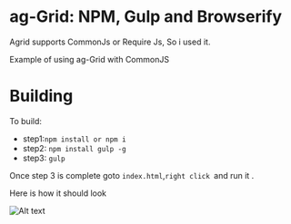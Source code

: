 
ag-Grid: NPM, Gulp and Browserify
==============
Agrid supports CommonJs or Require Js, So i used it.

Example of using ag-Grid with CommonJS

Building
==============

To build:
-  step1:`npm install or npm i`
- step2: `npm install gulp -g`
- step3: `gulp`

Once step 3 is complete goto `index.html`,`right click `and run it . 

Here is how it should look 

![Alt text](/agriddemo/screen1.png "Screen 1")



